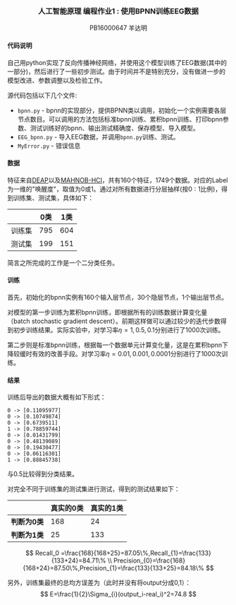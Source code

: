 ### <center>人工智能原理 编程作业1 : 使用BPNN训练EEG数据</center>

<center>PB16000647 羊达明</center>

#### 代码说明

自己用python实现了反向传播神经网络，并使用这个模型训练了EEG数据(其中的一部分)，然后进行了一些初步测试。由于时间并不是特别充分，没有做进一步的模型改进、参数调整以及检验工作。

源代码包括以下几个文件:

- `bpnn.py` - bpnn的实现部分，提供BPNN类以调用，初始化一个实例需要各层节点数目。可以调用的方法包括标准bpnn训练、累积bpnn训练、打印bpnn参数、测试训练好的bpnn、输出测试精确度、保存模型、导入模型。
- `EEG_bpnn.py` - 导入EEG数据，并调用`bpnn.py`训练、测试。
- `MyError.py` - 错误信息



#### 数据

特征来自[DEAP](./DEAP/EEG_feature.txt)以及[MAHNOB-HCI](./EEG/MAHNOB-HCI/EEG_feature.txt)，共有160个特征，1749个数据。对应的Label为一维的"唤醒度"，取值为0或1。通过对所有数据进行分层抽样(按$0:1$比例)，得到训练集、测试集，具体如下：

|        | 0类  | 1类  |
| ------ | ---- | ---- |
| 训练集 | 795  | 604  |
| 测试集 | 199  | 151  |

简言之所完成的工作是一个二分类任务。



#### 训练

首先，初始化的bpnn实例有160个输入层节点，30个隐层节点，1个输出层节点。

对模型的第一步训练为累积bpnn训练，即根据所有的训练数据计算变化量（batch stochastic gradient descent）。前期这样做可以通过较少的迭代步数得到初步训练结果。实际实验中，对学习率$\eta=1,0.5,0.1$分别进行了1000次训练。

第二步则是标准bpnn训练，根据每一个数据单元计算变化量，这是在累积bpnn下降较缓时有效的改善手段。对学习率$\eta=0.01,0.001,0.0001$分别进行了1000次训练。



#### 结果

训练后导出的数据大概有如下形式：

```
0 -> [0.11095977]
0 -> [0.10749874]
0 -> [0.6739511]
1 -> [0.78859744]
0 -> [0.01431799]
0 -> [0.48139089]
0 -> [0.19430477]
0 -> [0.06116301]
1 -> [0.88845738]
```

与0.5比较得到分类结果。

对完全不同于训练集的测试集进行测试，得到的测试结果如下：

|               | 真实的0类 | 真实的1类 |
| ------------- | --------- | --------- |
| **判断为0类** | 168       | 24        |
| **判断为1类** | 25        | 133       |

$$
Recall_0 =\frac{168}{168+25}=87.05\%,Recall_{1}=\frac{133}{133+24}=84.71\%
\\
Precision_{0}=\frac{168}{168+24}=87.50\%,Precision_{1}=\frac{133}{133+25}=84.18\%
$$

另外，训练集最终的总均方误差为（此时并没有将output分成0,1）：
$$
E=\frac{1}{2}\Sigma_{i}(output_i-real_i)^2=74.8
$$
